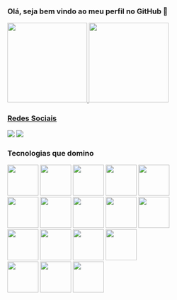 ### Olá, seja bem vindo ao meu perfil no GitHub 👋

<div>
<a href="https://github.com/Dujuniorrr">
<img height="180em" src="https://github-readme-stats.vercel.app/api/top-langs/?username=Dujuniorrr&layout=compact&langs_count=7&theme=dracula"/>
<img height="180em" src="https://github-readme-stats.vercel.app/api?username=Dujuniorrr&show_icons=true&theme=dracula&include_all_commits=true&count_private=true"/>
</div>
 
 ### Redes Sociais
<div>
<a href="https://www.instagram.com/juniorr.fs/" target="_blank"><img src="https://img.shields.io/badge/-Instagram-%23E4405F?style=for-the-badge&logo=instagram&logoColor=white" target="_blank"></a>
<a href="https://www.linkedin.com/in/du-j%C3%BAnior-633897215" target="_blank"><img src="https://img.shields.io/badge/-LinkedIn-%230077B5?style=for-the-badge&logo=linkedin&logoColor=white" target="_blank"></a>   
</div>
 
 ### Tecnologias que domino
<div>
<div>
 <img src="https://cdn.jsdelivr.net/gh/devicons/devicon/icons/java/java-original-wordmark.svg" width="70" height="70" />
<img src="https://cdn.jsdelivr.net/gh/devicons/devicon/icons/python/python-original.svg"  width="70" height="70" /> 
<img src="https://cdn.jsdelivr.net/gh/devicons/devicon/icons/php/php-original.svg" width="70" height="70" />
<img src="https://cdn.jsdelivr.net/gh/devicons/devicon/icons/javascript/javascript-plain.svg"  width="70" height="70" />          
<img src="https://cdn.jsdelivr.net/gh/devicons/devicon/icons/c/c-original.svg" width="70" height="70" /> 
</div>
<div>
<img src="https://cdn.jsdelivr.net/gh/devicons/devicon/icons/django/django-plain.svg" width="70" height="70" />       
<img src="https://cdn.jsdelivr.net/gh/devicons/devicon/icons/laravel/laravel-plain-wordmark.svg"  width="70" height="70"/>          
<img src="https://cdn.jsdelivr.net/gh/devicons/devicon/icons/mysql/mysql-original.svg" width="70" height="70"/>
<img src="https://cdn.jsdelivr.net/gh/devicons/devicon/icons/postgresql/postgresql-original.svg"  width="70" height="70" />
<img src="https://cdn.jsdelivr.net/gh/devicons/devicon/icons/sqlite/sqlite-original.svg" width="70" height="70" /> 
</div>
<div>
 <img src="https://cdn.jsdelivr.net/gh/devicons/devicon/icons/linux/linux-original.svg" width="70" height="70" /> 
<img src="https://cdn.jsdelivr.net/gh/devicons/devicon/icons/opencv/opencv-original-wordmark.svg" width="70" height="70" /> 
<img src="https://colab.research.google.com/img/colab_favicon_256px.png" width="70" height="70" /> 
<img src="https://cdn.analyticsvidhya.com/wp-content/uploads/2018/12/yologo_2-768x408.png" width="70" height="70" /> 
</div>
<img src="https://cdn.jsdelivr.net/gh/devicons/devicon/icons/html5/html5-original.svg" width="70" height="70"/> 
<img src="https://cdn.jsdelivr.net/gh/devicons/devicon/icons/css3/css3-original.svg" width="70" height="70" /> 
<img src="https://cdn.jsdelivr.net/gh/devicons/devicon/icons/bootstrap/bootstrap-original.svg" width="70" height="70" /> 


</div>
 



